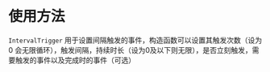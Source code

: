 # 使用方法
`IntervalTrigger` 用于设置间隔触发的事件，构造函数可以设置其触发次数（设为 0 会无限循环），触发间隔，持续时长（设为0及以下则无限），是否立刻触发，需要触发的事件以及完成时的事件（可选）
